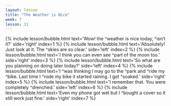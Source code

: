 ```yaml
---
layout: lesson
title: "The Weather is Nice"
week: 7
lesson: 31
---
```


{% include lesson/bubble.html text='Wow! the ^weather is nice today, ^isn&rsquo;t it?' side='right' index=1 %}
{% include lesson/bubble.html text='Absolutely! Just look at it. The ^skies are so clear.' side='left' index=2 %}
{% include lesson/bubble.html text='I think you can even see ^part of the moon too.' side='right' index=3 %}
{% include lesson/bubble.html text='So what are you planning on doing later today?' side='left' index=4 %}
{% include lesson/bubble.html text='I ^was thinking I may go to the ^park and ^ride my ^bike. Last time I ^rode my bike it started raining. I got ^soaked.' side='right' index=5 %}
{% include lesson/bubble.html text='I remember that. You were completely ^drenched.' side='left' index=6 %}
{% include lesson/bubble.html text='Even my phone got wet but I ^bought a cover so it still work just fine.' side='right' index=7 %}
